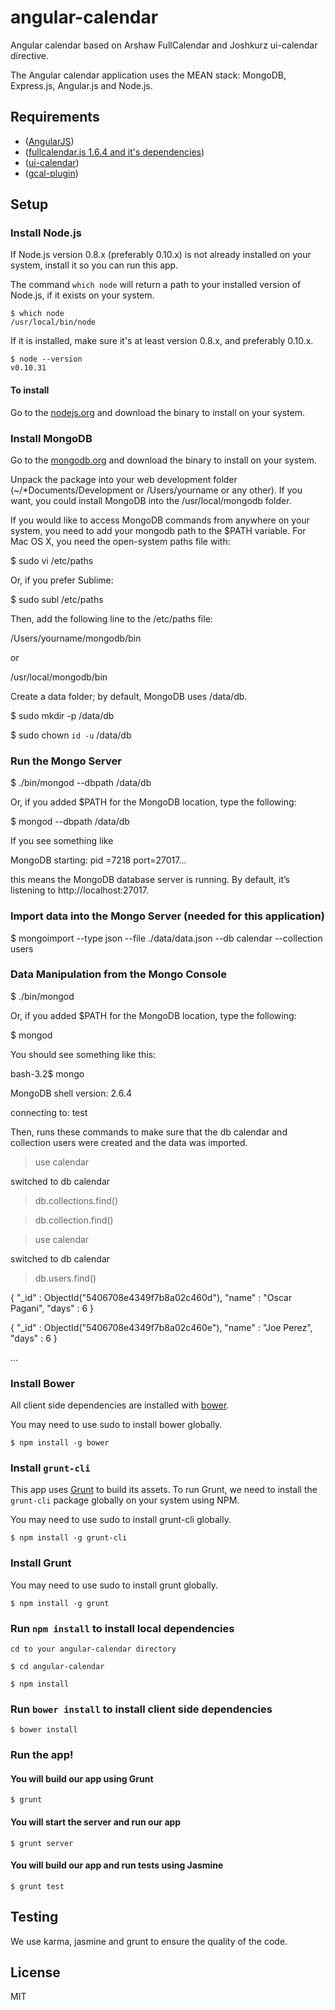 angular-calendar
================

Angular calendar based on Arshaw FullCalendar and Joshkurz ui-calendar directive.

The Angular calendar application uses the MEAN stack:  MongoDB, Express.js, Angular.js and Node.js.

## Requirements
- ([AngularJS](http://code.angularjs.org/1.2.23/angular.js))
- ([fullcalendar.js 1.6.4 and it's dependencies](http://arshaw.com/fullcalendar/download/))
- ([ui-calendar](http://angular-ui.github.io/ui-calendar/))
- ([gcal-plugin](http://arshaw.com/js/fullcalendar-1.5.3/fullcalendar/gcal.js))

## Setup

### Install Node.js

If Node.js version 0.8.x (preferably 0.10.x) is not already installed on your system, install it so you can run this app.

The command `which node` will return a path to your installed version of Node.js, if it exists on your system.

    $ which node
    /usr/local/bin/node

If it is installed, make sure it's at least version 0.8.x, and preferably 0.10.x.

    $ node --version
    v0.10.31

#### To install

Go to the [nodejs.org](http://nodejs.org/download/) and download the binary to install on your system.

### Install MongoDB

Go to the [mongodb.org](http://www.mongodb.org/downloads) and download the binary to install on your system.

Unpack the package into your web development folder (~/*Documents/Development or /Users/yourname or any other). If you want, you could install MongoDB into the /usr/local/mongodb folder.

If you would like to access MongoDB commands from anywhere on your system, you need to add your
mongodb path to the $PATH variable. For Mac OS X, you need the open-system paths file with:

$ sudo vi /etc/paths

Or, if you prefer Sublime:

$ sudo subl /etc/paths

Then, add the following line to the /etc/paths file:

/Users/yourname/mongodb/bin

or 

/usr/local/mongodb/bin

Create a data folder; by default, MongoDB uses /data/db.

$ sudo mkdir -p /data/db

$ sudo chown `id -u` /data/db

### Run the Mongo Server

$ ./bin/mongod  --dbpath /data/db

Or, if you added $PATH for the MongoDB location, type the following:

$ mongod --dbpath /data/db

If you see something like

MongoDB starting: pid =7218 port=27017...

this means the MongoDB database server is running. By default, it’s listening to http://localhost:27017.

### Import data into the Mongo Server (needed for this application)

$ mongoimport --type json --file ./data/data.json --db calendar --collection users

### Data Manipulation from the Mongo Console

$ ./bin/mongod

Or, if you added $PATH for the MongoDB location, type the following:

$ mongod

You should see something like this:

bash-3.2$ mongo

MongoDB shell version: 2.6.4

connecting to: test

Then, runs these commands to make sure that the db calendar and collection users were created and the data was imported.

> use calendar

switched to db calendar

> db.collections.find()

> db.collection.find()

> use calendar

switched to db calendar

> db.users.find()

{ "_id" : ObjectId("5406708e4349f7b8a02c460d"), "name" : "Oscar Pagani", "days" : 6 }

{ "_id" : ObjectId("5406708e4349f7b8a02c460e"), "name" : "Joe Perez", "days" : 6 }

...

### Install Bower

All client side dependencies are installed with
[bower](http://bower.io/).

You may need to use sudo to install bower globally.

    $ npm install -g bower

### Install `grunt-cli`

This app uses [Grunt](http://gruntjs.com/) to build its assets. To run Grunt, we need to install the `grunt-cli` package globally on your system using NPM.


You may need to use sudo to install grunt-cli globally.

    $ npm install -g grunt-cli

### Install Grunt

You may need to use sudo to install grunt globally.

    $ npm install -g grunt

### Run `npm install` to install local dependencies

    cd to your angular-calendar directory

    $ cd angular-calendar

    $ npm install

### Run `bower install` to install client side dependencies

    $ bower install

### Run the app!

#### You will build our app using Grunt

    $ grunt

#### You will start the server and run our app

    $ grunt server

#### You will build our app and run tests using Jasmine

    $ grunt test

## Testing

We use karma, jasmine and grunt to ensure the quality of the code.

## License

MIT